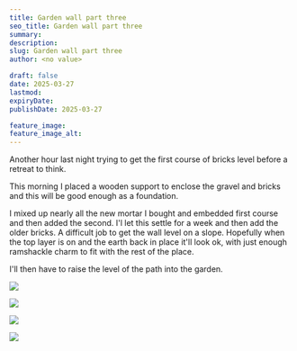 ```yaml
---
title: Garden wall part three
seo_title: Garden wall part three
summary:
description:
slug: Garden wall part three
author: <no value>

draft: false
date: 2025-03-27
lastmod:
expiryDate:
publishDate: 2025-03-27

feature_image:
feature_image_alt:
---
```

Another hour last night trying to get the first course of bricks level before a retreat to think. 

This morning I placed a wooden support to enclose the gravel and bricks and this will be good enough as a foundation.

I mixed up nearly all the new mortar I bought and embedded first course and then added the second.
I'l let this settle for a week and then add the older bricks. A difficult job to get the wall level on a slope.
Hopefully when the top layer is on and the earth back in place it'll look ok, with just enough ramshackle 
charm to fit with the rest of the place.

I'll then have to raise the level of the path into the garden.

![](/images/1788.jpeg )

![](/images/1789.jpeg )

![](/images/1790.jpeg )

![](/images/1791.jpeg )